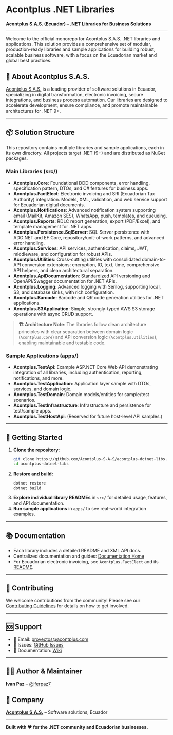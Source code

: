# Acontplus .NET Libraries

**Acontplus S.A.S. (Ecuador) – .NET Libraries for Business Solutions**

---

Welcome to the official monorepo for Acontplus S.A.S. .NET libraries and applications. This solution provides a comprehensive set of modular, production-ready libraries and sample applications for building robust, scalable business software, with a focus on the Ecuadorian market and global best practices.

## 🏢 About Acontplus S.A.S.

[Acontplus S.A.S.](https://acontplus.com.ec) is a leading provider of software solutions in Ecuador, specializing in digital transformation, electronic invoicing, secure integrations, and business process automation. Our libraries are designed to accelerate development, ensure compliance, and promote maintainable architectures for .NET 9+.

---

## 📦 Solution Structure

This repository contains multiple libraries and sample applications, each in its own directory. All projects target .NET (9+) and are distributed as NuGet packages.

### Main Libraries (src/)

- **Acontplus.Core**: Foundational DDD components, error handling, specification pattern, DTOs, and C# features for business apps.
- **Acontplus.FactElect**: Electronic invoicing and SRI (Ecuadorian Tax Authority) integration. Models, XML, validation, and web service support for Ecuadorian digital documents.
- **Acontplus.Notifications**: Advanced notification system supporting email (MailKit, Amazon SES), WhatsApp, push, templates, and queueing.
- **Acontplus.Reports**: RDLC report generation, export (PDF/Excel), and template management for .NET apps.
- **Acontplus.Persistence.SqlServer**: SQL Server persistence with ADO.NET and EF Core, repository/unit-of-work patterns, and advanced error handling.
- **Acontplus.Services**: API services, authentication, claims, JWT, middleware, and configuration for robust APIs.
- **Acontplus.Utilities**: Cross-cutting utilities with consolidated domain-to-API conversion extensions: encryption, IO, text, time, comprehensive API helpers, and clean architectural separation.
- **Acontplus.ApiDocumentation**: Standardized API versioning and OpenAPI/Swagger documentation for .NET APIs.
- **Acontplus.Logging**: Advanced logging with Serilog, supporting local, S3, and database sinks, with rich configuration.
- **Acontplus.Barcode**: Barcode and QR code generation utilities for .NET applications.
- **Acontplus.S3Application**: Simple, strongly-typed AWS S3 storage operations with async CRUD support.

> **🏗️ Architecture Note**: The libraries follow clean architecture principles with clear separation between domain logic (`Acontplus.Core`) and API conversion logic (`Acontplus.Utilities`), enabling maintainable and testable code.

### Sample Applications (apps/)

- **Acontplus.TestApi**: Example ASP.NET Core Web API demonstrating integration of all libraries, including authentication, reporting, notifications, and more.
- **Acontplus.TestApplication**: Application layer sample with DTOs, services, and domain logic.
- **Acontplus.TestDomain**: Domain models/entities for sample/test scenarios.
- **Acontplus.TestInfrastructure**: Infrastructure and persistence for test/sample apps.
- **Acontplus.TestHostApi**: (Reserved for future host-level API samples.)

---

## 🚀 Getting Started

1. **Clone the repository:**
   ```bash
   git clone https://github.com/Acontplus-S-A-S/acontplus-dotnet-libs.git
   cd acontplus-dotnet-libs
   ```
2. **Restore and build:**
   ```bash
   dotnet restore
   dotnet build
   ```
3. **Explore individual library READMEs** in `src/` for detailed usage, features, and API documentation.
4. **Run sample applications** in `apps/` to see real-world integration examples.

---

## 📚 Documentation

- Each library includes a detailed README and XML API docs.
- Centralized documentation and guides: [Documentation Home](docs/wiki/Home.md)
- For Ecuadorian electronic invoicing, see `Acontplus.FactElect` and its [README](src/Acontplus.FactElect/README.md).

---

## 🤝 Contributing

We welcome contributions from the community! Please see our [Contributing Guidelines](CONTRIBUTING.md) for details on how to get involved.

---

## 🆘 Support

- 📧 Email: proyectos@acontplus.com
- 🐛 Issues: [GitHub Issues](https://github.com/Acontplus-S-A-S/acontplus-dotnet-libs/issues)
- 📖 Documentation: [Wiki](https://github.com/Acontplus-S-A-S/acontplus-dotnet-libs/wiki)

---

## 👨‍💻 Author & Maintainer

**Ivan Paz** – [@iferpaz7](https://linktr.ee/iferpaz7)

## 🏢 Company

**[Acontplus S.A.S.](https://acontplus.com.ec)** – Software solutions, Ecuador

---

**Built with ❤️ for the .NET community and Ecuadorian businesses.**

